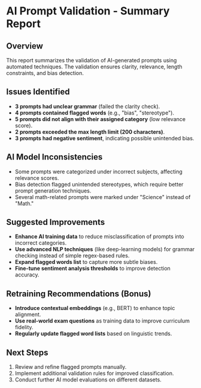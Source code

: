 # AI Prompt Validation - Summary Report

## Overview
This report summarizes the validation of AI-generated prompts using automated techniques. The validation ensures clarity, relevance, length constraints, and bias detection.

## Issues Identified
- **3 prompts had unclear grammar** (failed the clarity check).
- **4 prompts contained flagged words** (e.g., "bias", "stereotype").
- **5 prompts did not align with their assigned category** (low relevance score).
- **2 prompts exceeded the max length limit (200 characters)**.
- **3 prompts had negative sentiment**, indicating possible unintended bias.

## AI Model Inconsistencies
- Some prompts were categorized under incorrect subjects, affecting relevance scores.
- Bias detection flagged unintended stereotypes, which require better prompt generation techniques.
- Several math-related prompts were marked under "Science" instead of "Math."

## Suggested Improvements
- **Enhance AI training data** to reduce misclassification of prompts into incorrect categories.
- **Use advanced NLP techniques** (like deep-learning models) for grammar checking instead of simple regex-based rules.
- **Expand flagged words list** to capture more subtle biases.
- **Fine-tune sentiment analysis thresholds** to improve detection accuracy.

## Retraining Recommendations (Bonus)
- **Introduce contextual embeddings** (e.g., BERT) to enhance topic alignment.
- **Use real-world exam questions** as training data to improve curriculum fidelity.
- **Regularly update flagged word lists** based on linguistic trends.

## Next Steps
1. Review and refine flagged prompts manually.
2. Implement additional validation rules for improved classification.
3. Conduct further AI model evaluations on different datasets.

